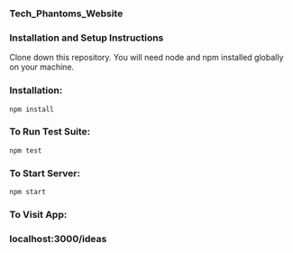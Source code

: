 ### Tech_Phantoms_Website

### Installation and Setup Instructions

Clone down this repository. You will need node and npm installed globally on your machine.

### Installation:

`npm install`

### To Run Test Suite:

`npm test`

### To Start Server:

`npm start`

### To Visit App:

### localhost:3000/ideas
